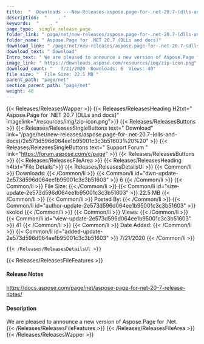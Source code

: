 ```yaml
---
title:  "  Downloads ---New-Releases-aspose.page-for-.net-20.7-(dlls-and-docs) . " 
description:  "    . " 
keywords:  "    . " 
page_type:  single_release_page
folder_link: " page/net/new-releases/aspose.page-for-.net-20.7-(dlls-and-docs)/"
folder_name: " Aspose.Page for .NET 20.7 (DLLs and docs)"
download_link: " /page/net/new-releases/aspose.page-for-.net-20.7-(dlls-and-docs)/2e573d596d064ee1b95001c3c3b51603"
download_text: " Download"
Intro_text: " We are pleased to announce a new version of Aspose.Page for .Net."
image_link: " https://downloads.aspose.com/resources/img/zip-icon.png"
download_count: "   7/21/2020  Downloads: 6  Views: 40"
file_size: "  File Size: 22.5 MB "
parent_path: "page/net"
section_parent_path: "page/net"
weight: 40 
---
```


{{< Releases/ReleasesWapper >}}
  {{< Releases/ReleasesHeading H2txt=" Aspose.Page for .NET 20.7 (DLLs and docs)" imagelink="/resources/img/zip-icon.png">}}
  {{< Releases/ReleasesButtons >}}
    {{< Releases/ReleasesSingleButtons text=" Download" link="/page/net/new-releases/aspose.page-for-.net-20.7-(dlls-and-docs)/2e573d596d064ee1b95001c3c3b51603%20%20" >}}
    {{< Releases/ReleasesSingleButtons text=" Support Forum " link="https://forum.aspose.com/c/page" >}}
  {{< Releases/ReleasesButtons >}}
  {{< Releases/ReleasesFileArea >}}
    {{< Releases/ReleasesHeading h4txt="File Details">}}
    {{< Releases/ReleasesDetailsUl >}}
            {{< Common/li  >}} Downloads: {{< /Common/li >}} 
      {{< Common/li id="dwn-update-2e573d596d064ee1b95001c3c3b51603" >}} 6 {{< /Common/li >}} 
      {{< Common/li  >}} File Size: {{< /Common/li >}} 
      {{< Common/li id="size-update-2e573d596d064ee1b95001c3c3b51603" >}} 22.5 MB {{< /Common/li >}} 
      {{< Common/li  >}} Posted By: {{< /Common/li >}} 
      {{< Common/li id="author-update-2e573d596d064ee1b95001c3c3b51603" >}} skolod {{< /Common/li >}} 
      {{< Common/li  >}} Views: {{< /Common/li >}} 
      {{< Common/li id="view-update-2e573d596d064ee1b95001c3c3b51603" >}} 41 {{< /Common/li >}} 
      {{< Common/li  >}} Date Added: {{< /Common/li >}} 
      {{< Common/li id="added-update-2e573d596d064ee1b95001c3c3b51603" >}} 7/21/2020 {{< /Common/li >}} 

    {{< /Releases/ReleasesDetailsUl >}}

  {{< Releases/ReleasesFileFeatures >}}
      <h4>Release Notes</h4><div><a href="https://docs.aspose.com/page/net/aspose-page-for-net-20-7-release-notes/">https://docs.aspose.com/page/net/aspose-page-for-net-20-7-release-notes/</a></div><h4>Description</h4><div class="HTMLDescription">We are pleased to announce a new version of Aspose.Page for .Net.</div>
  {{< /Releases/ReleasesFileFeatures >}}
 {{< /Releases/ReleasesFileArea >}}
{{< /Releases/ReleasesWapper >}}


